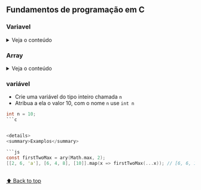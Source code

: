 
## Fundamentos de programação em C

### Variavel

<details>
<summary>Veja o conteúdo</summary>

* [`Crie uma variável`](#veriavel)


</details>

### Array

<details>
<summary>Veja o conteúdo</summary>

* [`all`](#all)


</details>



### variável


- Crie uma variável do tipo inteiro chamada `n` 
- Atribua a ela o valor 10, com o nome `n`  use `int n` 

```c
int n = 10; 
```c


<details>
<summary>Examplos</summary>

```js
const firstTwoMax = ary(Math.max, 2);
[[2, 6, 'a'], [6, 4, 8], [10]].map(x => firstTwoMax(...x)); // [6, 6, 10]
```
</details>

<br>[⬆ Back to top](#contents)
